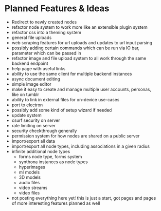 # Planned Features & Ideas

- Redirect to newly created nodes
- refactor node system to work more like an extensible plugin system
- refactor css into a theming system
- general file uploads
- web scraping features for url uploads and updates to url input parsing
- possibly adding certain commands which can be run via IO bar, parameter which can be passed in
- refactor image and file upload system to all work through the same backend endpoint
- help page with useful links
- ability to use the same client for multiple backend instances
- async document editing
- simple image editor
- make it easy to create and manage multiple user accounts, personas, like on tumblr
- ability to link in external files for on-device use-cases
- port to electron
- possibly add some kind of setup wizard if needed
- update system
- csurf security on server
- rate limiting on server
- security checkthrough generally
- permission system for how nodes are shared on a public server
- import/export all data
- import/export all node types, including associations in a given radius
- infinite additional node types
  - forms node type, forms system
  - synthona instances as node types
  - hyperimages
  - ml models
  - 3D models
  - audio files
  - video streams
  - video files
- not posting everything here yet! this is just a start, got pages and pages of more interesting features planned as well
